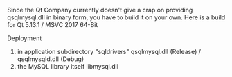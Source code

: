 Since the Qt Company currently doesn't give a crap on providing qsqlmysql.dll in binary form, you have to build it on your own. Here is a build for Qt 5.13.1 / MSVC 2017 64-Bit 

Deployment

1) in application subdirectory "sqldrivers" qsqlmysql.dll (Release) / qsqlmysqld.dll (Debug)
2) the MySQL library itself libmysql.dll
